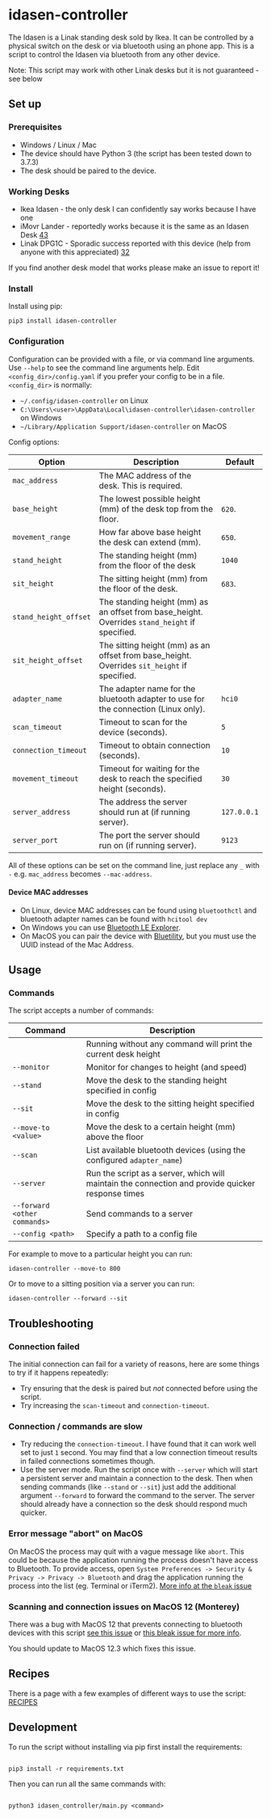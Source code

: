 # idasen-controller

The Idasen is a Linak standing desk sold by Ikea. It can be controlled by a physical switch on the desk or via bluetooth using an phone app. This is a script to control the Idasen via bluetooth from any other device.

Note: This script may work with other Linak desks but it is not guaranteed - see below

## Set up

### Prerequisites

- Windows / Linux / Mac
- The device should have Python 3 (the script has been tested down to 3.7.3)
- The desk should be paired to the device.

### Working Desks

- Ikea Idasen - the only desk I can confidently say works because I have one
- iMovr Lander - reportedly works because it is the same as an Idasen Desk [43](https://github.com/rhyst/idasen-controller/issues/43)
- Linak DPG1C - Sporadic success reported with this device (help from anyone with this appreciated) [32](https://github.com/rhyst/idasen-controller/issues/32)

If you find another desk model that works please make an issue to report it!

### Install

Install using pip:

```
pip3 install idasen-controller
```

### Configuration

Configuration can be provided with a file, or via command line arguments. Use `--help` to see the command line arguments help. Edit `<config_dir>/config.yaml` if you prefer your config to be in a file. `<config_dir>` is normally:

- `~/.config/idasen-controller` on Linux
- `C:\Users\<user>\AppData\Local\idasen-controller\idasen-controller` on Windows
- `~/Library/Application Support/idasen-controller` on MacOS

Config options:

| Option                | Description                                                                                    | Default     |
| --------------------- | ---------------------------------------------------------------------------------------------- | ----------- |
| `mac_address`         | The MAC address of the desk. This is required.                                                 |             |
| `base_height`         | The lowest possible height (mm) of the desk top from the floor.                                | `620`.      |
| `movement_range`      | How far above base height the desk can extend (mm).                                            | `650`.      |
| `stand_height`        | The standing height (mm) from the floor of the desk                                            | `1040`      |
| `sit_height`          | The sitting height (mm) from the floor of the desk.                                            | `683`.      |
| `stand_height_offset` | The standing height (mm) as an offset from base_height. Overrides `stand_height` if specified. |             |
| `sit_height_offset`   | The sitting height (mm) as an offset from base_height. Overrides `sit_height` if specified.    |             |
| `adapter_name`        | The adapter name for the bluetooth adapter to use for the connection (Linux only).             | `hci0`      |
| `scan_timeout`        | Timeout to scan for the device (seconds).                                                      | `5`         |
| `connection_timeout`  | Timeout to obtain connection (seconds).                                                        | `10`        |
| `movement_timeout`    | Timeout for waiting for the desk to reach the specified height (seconds).                      | `30`        |
| `server_address`      | The address the server should run at (if running server).                                      | `127.0.0.1` |
| `server_port`         | The port the server should run on (if running server).                                         | `9123`      |

All of these options can be set on the command line, just replace any `_` with `-` e.g. `mac_address` becomes `--mac-address`.

#### Device MAC addresses

- On Linux, device MAC addresses can be found using `bluetoothctl` and bluetooth adapter names can be found with `hcitool dev`
- On Windows you can use [Bluetooth LE Explorer](https://www.microsoft.com/en-us/p/bluetooth-le-explorer/9n0ztkf1qd98?activetab=pivot:overviewtab).
- On MacOS you can pair the device with [Bluetility](https://github.com/jnross/Bluetility), but you must use the UUID instead of the Mac Address.

## Usage

### Commands

The script accepts a number of commands:

| Command                      | Description                                                                                       |
| ---------------------------- | ------------------------------------------------------------------------------------------------- |
|                              | Running without any command will print the current desk height                                    |
| `--monitor`                  | Monitor for changes to height (and speed)                                                         |
| `--stand`                    | Move the desk to the standing height specified in config                                          |
| `--sit`                      | Move the desk to the sitting height specified in config                                           |
| `--move-to <value>`          | Move the desk to a certain height (mm) above the floor                                            |
| `--scan`                     | List available bluetooth devices (using the configured `adapter_name`)                            |
| `--server`                   | Run the script as a server, which will maintain the connection and provide quicker response times |
| `--forward <other commands>` | Send commands to a server                                                                         |
| `--config <path>`            | Specify a path to a config file                                                                   |

For example to move to a particular height you can run:

```
idasen-controller --move-to 800
```

Or to move to a sitting position via a server you can run:

```
idasen-controller --forward --sit
```

## Troubleshooting

### Connection failed

The initial connection can fail for a variety of reasons, here are some things to try if it happens repeatedly:

- Try ensuring that the desk is paired but _not_ connected before using the script.
- Try increasing the `scan-timeout` and `connection-timeout`.

### Connection / commands are slow

- Try reducing the `connection-timeout`. I have found that it can work well set to just `1` second. You may find that a low connection timeout results in failed connections sometimes though.
- Use the server mode. Run the script once with `--server` which will start a persistent server and maintain a connection to the desk. Then when sending commands (like `--stand` or `--sit`) just add the additional argument `--forward` to forward the command to the server. The server should already have a connection so the desk should respond much quicker.

### Error message "abort" on MacOS

On MacOS the process may quit with a vague message like `abort`. This could be because the application running the process doesn't have access to Bluetooth. To provide access, open `System Preferences -> Security & Privacy -> Privacy -> Bluetooth` and drag the application running the process into the list (eg. Terminal or iTerm2). [More info at the `bleak` issue](https://github.com/hbldh/bleak/issues/438#issuecomment-787125189)

### Scanning and connection issues on MacOS 12 (Monterey)

There was a bug with MacOS 12 that prevents connecting to bluetooth devices with this script [see this issue](https://github.com/rhyst/idasen-controller/issues/33) or [this bleak issue for more info](https://github.com/hbldh/bleak/issues/635#issuecomment-988054876).

You should update to MacOS 12.3 which fixes this issue.

## Recipes

There is a page with a few examples of different ways to use the script: [RECIPES](RECIPES.md)

## Development

To run the script without installing via pip first install the requirements:

```

pip3 install -r requirements.txt

```

Then you can run all the same commands with:

```

python3 idasen_controller/main.py <command>

```
